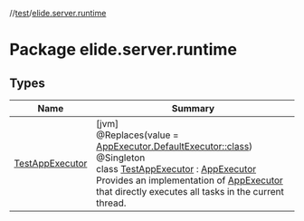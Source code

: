 //[test](../../index.md)/[elide.server.runtime](index.md)

# Package elide.server.runtime

## Types

| Name | Summary |
|---|---|
| [TestAppExecutor](-test-app-executor/index.md) | [jvm]<br>@Replaces(value = [AppExecutor.DefaultExecutor::class](../../../../packages/server/server/elide.server.runtime/-app-executor/-default-executor/index.md))<br>@Singleton<br>class [TestAppExecutor](-test-app-executor/index.md) : [AppExecutor](../../../../packages/server/server/elide.server.runtime/-app-executor/index.md)<br>Provides an implementation of [AppExecutor](../../../../packages/server/server/elide.server.runtime/-app-executor/index.md) that directly executes all tasks in the current thread. |
